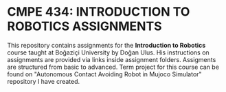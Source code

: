# CMPE 434: INTRODUCTION TO ROBOTICS ASSIGNMENTS
This repository contains assignments for the **Introduction to Robotics** course taught at Boğaziçi University by Doğan Ulus. His instructions on assignments are provided via links inside assignment folders. 
Assigments are structured from basic to advanced. Term project for this course can be found on "Autonomous Contact Avoiding Robot in Mujoco Simulator" repository I have created. 